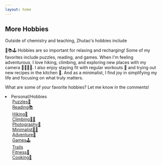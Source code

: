 ```yaml
---
layout: home
---
```


## More Hobbies

Outside of chemistry and teaching, Zhutao's hobbies include

🧩📚🕹️ Hobbies are so important for relaxing and recharging! Some of my favorites include puzzles, reading, and games. When I'm feeling adventurous, I love hiking, climbing, and exploring new places with my camera 🌄🧗‍♂️📸. I also enjoy staying fit with regular workouts 💪 and trying out new recipes in the kitchen 🍳. And as a minimalist, I find joy in simplifying my life and focusing on what truly matters. 

What are some of your favorite hobbies? Let me know in the comments!


<li>Personal/Hobbies
<ul>
    <li><a href="{{ site.github.url }}/s/hobbies-puzzles">Puzzles🧩</a></li>
    <li><a href="{{ site.github.url }}/s/hobbies-reading">Reading📚</a></li>
    <li><a href="{{ site.github.url }}/s/hobbies-hiking">Hiking🌄</a></li>
    <li><a href="{{ site.github.url }}/s/hobbies-climbing">Climbing🧗‍♂️</a></li>
    <li><a href="{{ site.github.url }}/s/hobbies-photography">Photography📸</a></li>
    <li><a href="{{ site.github.url }}/s/hobbies-minimalist">Minimalist🚶‍♂️</a></li>
    <li><a href="{{ site.github.url }}/s/hobbies-adventure">Adventure🌄</a></li>
    <li><a href="{{ site.github.url }}/s/hobbies-games">Games🕹️</a></li>
    <li><a href="{{ site.github.url }}/s/hobbies-trails">Trails</a></li>
    <li><a href="{{ site.github.url }}/s/hobbies-fitness">Fitness💪</a></li>
    <li><a href="{{ site.github.url }}/s/hobbies-cooking">Cooking🍳</a></li>
</ul>
</li>

<style>
    /* To create a hyperlink in HTML without an underline 
    a {
      text-decoration: none;
      color: blue;
    }*/
    /* Remove bullets from the outer list */
    ul {
      list-style-type: none;
    }
    
    /* Remove bullets none, Add bullets to the nested list circle */
    ul ul {
      list-style-type: none;
    }
    
    /* Indent the nested list */
    ul ul {
      margin-left: 20px;
    }
  </style>
  
